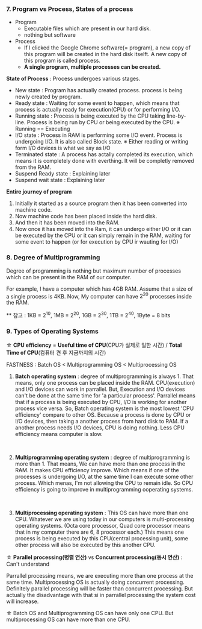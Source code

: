 ### 7. Program vs Process, States of a process
- Program
  - Executable files which are present in our hard disk.
  - nothing but software
- Process
  - If I clicked the Google Chrome software(= program), a new copy of this program will be created in the hard disk itselft. A new copy of this program is called process.
  - **A single program, multiple processes can be created.**

**State of Process** : Process undergoes various stages.
- New state : Program has actually created process. process is being newly created by program.
- Ready state  : Waiting for some event to happen, which means that process is actually ready for execution(CPU) or for performing I/O. 
- Running state : Process is being executed by the CPU taking line-by-line. Process is being run by CPU or being executed by the CPU. ※ Running == Executing
- I/O state : Process in RAM is performing some I/O event. Process is undergoing I/O. It is also called Block state. ※ Either reading or writing form I/O devices is what we say as I/O
- Terminated state : A process has actally completed its execution, which means it is completely done with everthing. It will be completly removed from the RAM.  
- Suspend Ready state : Explaining later
- Suspend wait state : Explaining later

**Entire journey of program**
   1. Initially it started as a source program then it has been converted into machine code.
   2. Now machine code has been placed inside the hard disk.
   3. And then it has been moved into the RAM.
   4. Now once it has moved into the Ram, it can undergo either I/O or it can be executed by the CPU or it can simply remain in the RAM, waiting for some event to happen (or for execution by CPU ir wauting for I/O)

### 8. Degree of Multiprogramming
Degree of programming is nothing but maximum number of processes which can be present in the RAM of our computer.

For example, I have a computer which has 4GB RAM. Assume that a size of a single process is 4KB. Now, My computer can have $2^{20}$ processes inside the RAM.

** 참고 : 1KB = $2^{10}$, 1MB = $2^{20}$, 1GB = $2^{30}$, 1TB = $2^{40}$, 1Byte = 8 bits

### 9. Types of Operating Systems

☆ **CPU efficiency** = **Useful time of CPU**(CPU가 실제로 일한 시간) / **Total Time of CPU**(컴퓨터 켠 후 지금까지의 시간)

FASTNESS : Batch OS < Multiprogramming OS < Multiprocessing OS

1. **Batch operating system** : degree of multiprogramming is always 1. That means, only one process can be placed inside the RAM.
CPU(execution) and I/O devices can work in parrallel. But, Execution and I/O devices can't be done at the same time for 'a particular process'. Parrallel means that if a process is being executed by CPU, I/O is working for another process vice versa.
So, Batch operating system is the most lowest 'CPU efficiency' compare to other OS. Because a process is done by CPU or I/O devices, then taking a another process from hard disk to RAM. If a another process needs I/O devices, CPU is doing nothing. Less CPU efficiency means computer is slow.

<br>

2. **Multiprogramming operating system** : degree of multiprogramming is more than 1. That means, We can have more than one process in the RAM. It makes CPU efficiency improve. Which means if one of the processes is undergoing I/O, at the same time I can execute some other process. Which menas, I'm not allowing the CPU to remain idle. So CPU efficiency is going to improve in multiprogramming ooperating systems.

<br>

3. **Multiprocessing operating system** : This OS can have more than one CPU. Whatever we are using today in our computers is multi-processing operating systems. (Octa core processor, Quad core processor means that in my computer there are 6, 8 processor each.) This means one process is being executed by this CPU(central processing unit), some other process will also be executed by this another CPU.

☆ **Parallel processing(병렬 연산)** vs **Concurrent processing(동시 연산)** : Can't understand

Parrallel processing means, we are executing more than one process at the same time. Multiprocessing OS is actually doing concurrent processing.
Definitely parallel processing will be faster than concurrent processing. But actually the disadvantage with that si in parrallel processing the system cost will increase.

☆ Batch OS and Multiprogramming OS can have only one CPU. But multiprocessing OS can have more than one CPU. 